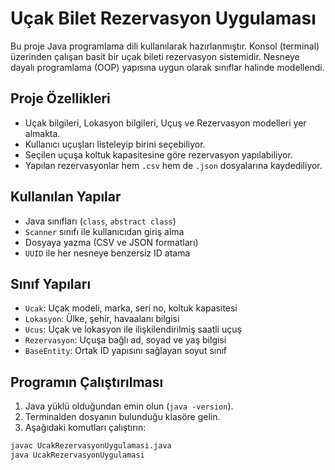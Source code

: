 # Uçak Bilet Rezervasyon Uygulaması

Bu proje Java programlama dili kullanılarak hazırlanmıştır. Konsol (terminal) üzerinden çalışan basit bir uçak bileti rezervasyon sistemidir. Nesneye dayalı programlama (OOP) yapısına uygun olarak sınıflar halinde modellendi.

## Proje Özellikleri

- Uçak bilgileri, Lokasyon bilgileri, Uçuş ve Rezervasyon modelleri yer almakta.
- Kullanıcı uçuşları listeleyip birini seçebiliyor.
- Seçilen uçuşa koltuk kapasitesine göre rezervasyon yapılabiliyor.
- Yapılan rezervasyonlar hem `.csv` hem de `.json` dosyalarına kaydediliyor.

## Kullanılan Yapılar

- Java sınıfları (`class`, `abstract class`)
- `Scanner` sınıfı ile kullanıcıdan giriş alma
- Dosyaya yazma (CSV ve JSON formatları)
- `UUID` ile her nesneye benzersiz ID atama

## Sınıf Yapıları

- `Ucak`: Uçak modeli, marka, seri no, koltuk kapasitesi
- `Lokasyon`: Ülke, şehir, havaalanı bilgisi
- `Ucus`: Uçak ve lokasyon ile ilişkilendirilmiş saatli uçuş
- `Rezervasyon`: Uçuşa bağlı ad, soyad ve yaş bilgisi
- `BaseEntity`: Ortak ID yapısını sağlayan soyut sınıf

## Programın Çalıştırılması

1. Java yüklü olduğundan emin olun (`java -version`).
2. Terminalden dosyanın bulunduğu klasöre gelin.
3. Aşağıdaki komutları çalıştırın:

```bash
javac UcakRezervasyonUygulamasi.java
java UcakRezervasyonUygulamasi
